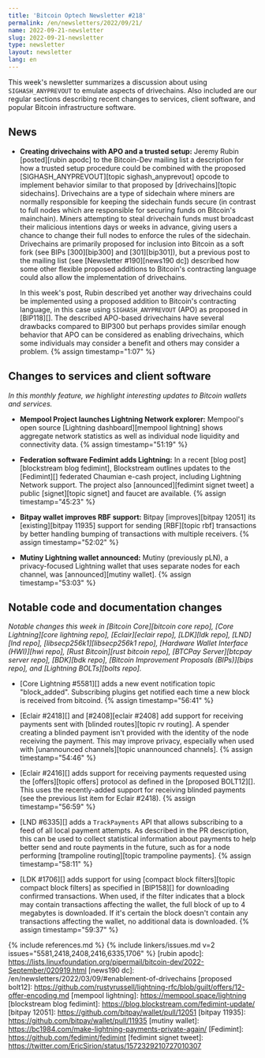 ```yaml
---
title: 'Bitcoin Optech Newsletter #218'
permalink: /en/newsletters/2022/09/21/
name: 2022-09-21-newsletter
slug: 2022-09-21-newsletter
type: newsletter
layout: newsletter
lang: en
---
```

This week's newsletter summarizes a discussion about using
`SIGHASH_ANYPREVOUT` to emulate aspects of drivechains.  Also included
are our regular sections describing recent changes to services, client
software, and popular Bitcoin infrastructure software.

## News

- **Creating drivechains with APO and a trusted setup:** Jeremy Rubin
  [posted][rubin apodc] to the Bitcoin-Dev mailing list a description
  for how a trusted setup procedure could be combined with the proposed
  [SIGHASH_ANYPREVOUT][topic sighash_anyprevout] opcode to implement
  behavior similar to that proposed by [drivechains][topic sidechains].
  Drivechains are a type of sidechain where miners are normally
  responsible for keeping the sidechain funds secure (in contrast to full nodes
  which are responsible for securing funds on Bitcoin's mainchain).  Miners
  attempting to steal drivechain funds must broadcast their
  malicious intentions days or weeks in advance, giving users a chance
  to change their full nodes to enforce the rules of the sidechain.
  Drivechains are primarily proposed for inclusion into Bitcoin as a
  soft fork (see BIPs [300][bip300] and [301][bip301]), but a previous
  post to the mailing list (see [Newsletter #190][news190 dc]) described
  how some other flexible proposed additions to Bitcoin's contracting
  language could also allow the implementation of drivechains.

    In this week's post, Rubin described yet another way drivechains
    could be implemented using a proposed addition to Bitcoin's
    contracting language, in this case using `SIGHASH_ANYPREVOUT` (APO)
    as proposed in [BIP118][].  The described APO-based drivechains have
    several drawbacks compared to BIP300 but perhaps provides similar
    enough behavior that APO can be considered as enabling drivechains,
    which some individuals may consider a benefit and others may consider
    a problem. {% assign timestamp="1:07" %}

## Changes to services and client software

*In this monthly feature, we highlight interesting updates to Bitcoin
wallets and services.*

- **Mempool Project launches Lightning Network explorer:**
  Mempool's open source [Lightning dashboard][mempool lightning] shows aggregate
  network statistics as well as individual node liquidity and connectivity data. {% assign timestamp="51:19" %}

- **Federation software Fedimint adds Lightning:**
  In a recent [blog post][blockstream blog fedimint], Blockstream outlines
  updates to the [Fedimint][] federated Chaumian e-cash project, including
  Lightning Network support. The project also [announced][fedimint signet tweet]
  a public [signet][topic signet] and faucet are available. {% assign timestamp="45:23" %}

- **Bitpay wallet improves RBF support:**
  Bitpay [improves][bitpay 12051] its [existing][bitpay 11935] support for
  sending [RBF][topic rbf] transactions by better handling bumping of
  transactions with multiple receivers. {% assign timestamp="52:02" %}

- **Mutiny Lightning wallet announced:**
  Mutiny (previously pLN), a privacy-focused Lightning wallet that uses separate
  nodes for each channel, was [announced][mutiny wallet]. {% assign timestamp="53:03" %}

## Notable code and documentation changes

*Notable changes this week in [Bitcoin Core][bitcoin core repo], [Core
Lightning][core lightning repo], [Eclair][eclair repo], [LDK][ldk repo],
[LND][lnd repo], [libsecp256k1][libsecp256k1 repo], [Hardware Wallet
Interface (HWI)][hwi repo], [Rust Bitcoin][rust bitcoin repo], [BTCPay
Server][btcpay server repo], [BDK][bdk repo], [Bitcoin Improvement
Proposals (BIPs)][bips repo], and [Lightning BOLTs][bolts repo].*

- [Core Lightning #5581][] adds a new event notification topic
  "block_added". Subscribing plugins get notified each time a new block
  is received from bitcoind. {% assign timestamp="56:41" %}

- [Eclair #2418][] and [#2408][eclair #2408] add support for receiving
  payments sent with [blinded routes][topic rv routing].  A spender
  creating a blinded payment isn't provided with the identity of the
  node receiving the payment.  This may improve privacy, especially when
  used with [unannounced channels][topic unannounced channels]. {% assign timestamp="54:46" %}

- [Eclair #2416][] adds support for receiving payments requested using the
  [offers][topic offers] protocol as defined in the [proposed BOLT12][].
  This uses the recently-added support for receiving blinded payments
  (see the previous list item for Eclair #2418). {% assign timestamp="56:59" %}

- [LND #6335][] adds a `TrackPayments` API that allows subscribing to a
  feed of all local payment attempts.  As described in the PR
  description, this can be used to collect statistical information about
  payments to help better send and route payments in the future, such as
  for a node performing [trampoline routing][topic trampoline payments]. {% assign timestamp="58:11" %}

- [LDK #1706][] adds support for using [compact block filters][topic
  compact block filters] as specified in [BIP158][] for downloading
  confirmed transactions.  When used, if the filter indicates that a block may contain
  transactions affecting the wallet, the full block of up to 4 megabytes
  is downloaded.  If it's certain the block doesn't contain any
  transactions affecting the wallet, no additional data is
  downloaded. {% assign timestamp="59:37" %}

{% include references.md %}
{% include linkers/issues.md v=2 issues="5581,2418,2408,2416,6335,1706" %}
[rubin apodc]: https://lists.linuxfoundation.org/pipermail/bitcoin-dev/2022-September/020919.html
[news190 dc]: /en/newsletters/2022/03/09/#enablement-of-drivechains
[proposed bolt12]: https://github.com/rustyrussell/lightning-rfc/blob/guilt/offers/12-offer-encoding.md
[mempool lightning]: https://mempool.space/lightning
[blockstream blog fedimint]: https://blog.blockstream.com/fedimint-update/
[bitpay 12051]: https://github.com/bitpay/wallet/pull/12051
[bitpay 11935]: https://github.com/bitpay/wallet/pull/11935
[mutiny wallet]: https://bc1984.com/make-lightning-payments-private-again/
[Fedimint]: https://github.com/fedimint/fedimint
[fedimint signet tweet]: https://twitter.com/EricSirion/status/1572329210727010307
